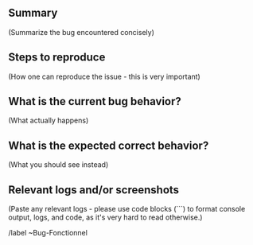 ## Summary



(Summarize the bug encountered concisely)



## Steps to reproduce



(How one can reproduce the issue - this is very important)



## What is the current bug behavior?



(What actually happens)



## What is the expected correct behavior?



(What you should see instead)



## Relevant logs and/or screenshots



(Paste any relevant logs - please use code blocks (\`\`\`) to format console output, logs, and code, as
it's very hard to read otherwise.)



/label ~Bug-Fonctionnel

